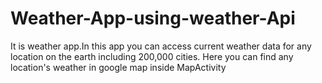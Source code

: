# Weather-App-using-weather-Api
It is weather app.In this app you can access current weather data for any location on the earth including 200,000 cities. Here you can find any location's weather in google map inside MapActivity 
